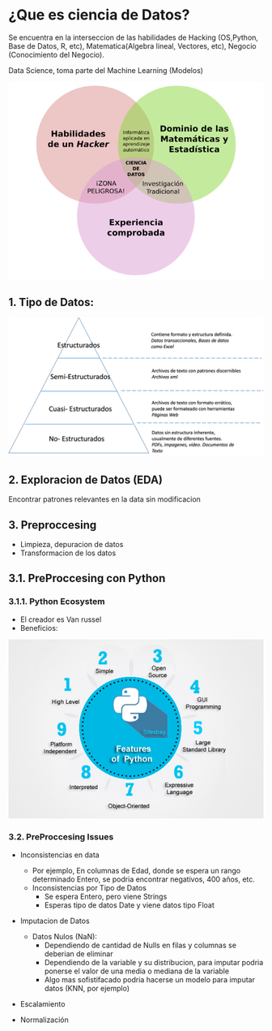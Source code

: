 # ¿Que es ciencia de Datos?

Se encuentra en la interseccion de las habilidades de Hacking (OS,Python, Base de Datos, R, etc), Matematica(Algebra lineal, Vectores, etc), Negocio (Conocimiento del Negocio).

Data Science, toma parte del Machine Learning (Modelos)

![Imagen1](Imagenes/ciencia-de-datos.png)

## 1. Tipo de Datos: 

![Imagen2](Imagenes/piramidedatos.png)

## 2. Exploracion de Datos (EDA)

Encontrar patrones relevantes en la data sin modificacion

## 3. Preproccesing

* Limpieza, depuracion de datos
* Transformacion de los datos

## 3.1. PreProccesing con Python

### 3.1.1. Python Ecosystem

* El creador es Van russel 
* Beneficios:

![Imagen3](Imagenes/features-of-python.png "Features of Python")

### 3.2. PreProccesing Issues

* Inconsistencias en data 
	* Por ejemplo, En columnas de Edad, donde se espera un rango determinado Entero, se podria encontrar negativos, 400 años, etc.
	* Inconsistencias por Tipo de Datos
		* Se espera Entero, pero viene Strings
		* Esperas tipo de datos Date y viene datos tipo Float

* Imputacion de Datos
	
	* Datos Nulos (NaN): 
		* Dependiendo de cantidad de Nulls en filas y columnas se deberian de eliminar
		* Dependiendo de la variable y su distribucion, para imputar podria ponerse el valor de una media o mediana de la variable
		* Algo mas sofistifacado podria hacerse un modelo para imputar datos (KNN, por ejemplo)

* Escalamiento
* Normalización








